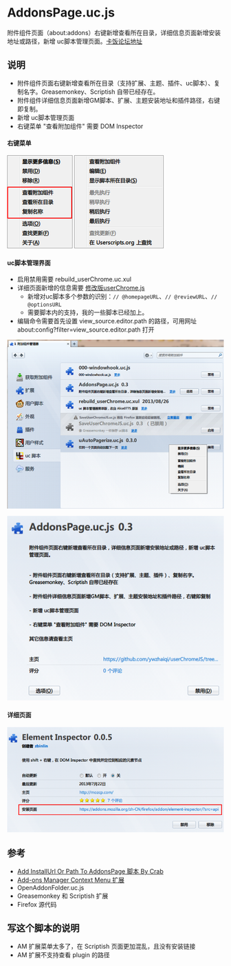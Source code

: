 AddonsPage.uc.js
================

附件组件页面（about:addons）右键新增查看所在目录，详细信息页面新增安装地址或路径，新增 uc脚本管理页面。[卡饭论坛地址](http://bbs.kafan.cn/thread-1617407-1-1.html)

## 说明

 - 附件组件页面右键新增查看所在目录（支持扩展、主题、插件、uc脚本）、复制名字。Greasemonkey、Scriptish 自带已经存在。
 - 附件组件详细信息页面新增GM脚本、扩展、主题安装地址和插件路径，右键即复制。
 - 新增 uc脚本管理页面
 - 右键菜单 "查看附加组件" 需要 DOM Inspector

#### 右键菜单

![右键菜单.png](右键菜单.png)
![右键菜单_GM.png](右键菜单_GM.png)

#### uc脚本管理界面

 - 启用禁用需要 rebuild_userChrome.uc.xul
 - 详细页面新增的信息需要 [修改版userChrome.js](https://github.com/ywzhaiqi/userChromeJS/tree/master/userChrome.js)
 	- 新增对uc脚本多个参数的识别：`// @homepageURL`、`// @reviewURL`、`// @optionsURL`
 	- 需要脚本内的支持，我的一些脚本已经加上。
 - 编辑命令需要首先设置 view\_source.editor.path 的路径，可用网址 about:config?filter=view_source.editor.path 打开

![AddonsPage_userChromeJS.png](AddonsPage_userChromeJS.png)

![uc脚本详细页面.png](uc脚本详细页面.png)

#### 详细页面

![详细页面.png](详细页面.png)

## 参考

 - [Add InstallUrl Or Path To AddonsPage 脚本 By Crab](http://j.mozest.com/zh-CN/ucscript/script/109/)
 - [Add-ons Manager Context Menu 扩展](https://addons.mozilla.org/zh-cn/firefox/addon/am-context/)
 - OpenAddonFolder.uc.js
 - Greasemonkey 和 Scriptish 扩展
 - Firefox 源代码

## 写这个脚本的说明

 - AM 扩展菜单太多了，在 Scriptish 页面更加混乱，且没有安装链接
 - AM 扩展不支持查看 plugin 的路径